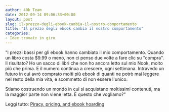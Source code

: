 ```yaml
---
author: 40k Team
date: 2012-09-14 09:06:33+00:00
layout: post
slug: il-prezzo-degli-ebook-cambia-il-nostro-comportamento
title: "Il prezzo degli ebook cambia il nostro comportamento"
categories:
- Idee trovate in giro
---
```


"I prezzi bassi per gli ebook hanno cambiato il mio comportamento. Quando un libro costa $9.99 o meno, non ci penso due volte a fare clic su "compra". Il risultato? Ho un sacco di libri che non ho ancora letto sul mio Nook, molto più che prima. E il numero continua a crescere, ogni settimana. Intravedo un futuro in cui avrò comprato molti più ebook di quanti ne potrò mai leggere nel resto della mia vita, e scommetto di non essere l'unico.

Stiamo costruendo un mondo in cui si acquistano moltissimi contenuti, ma la maggior parte non viene letta. È questo che vogliamo?"

Leggi tutto: [Piracy, pricing, and ebook hoarding](http://toc.oreilly.com/2012/09/piracy-pricing-and-ebook-hoarding.html)

